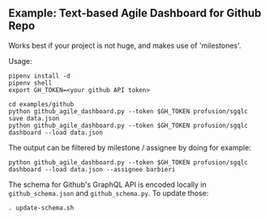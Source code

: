 Example: Text-based Agile Dashboard for Github Repo
---------------------


Works best if your project is not huge, and makes use of 'milestones'.

Usage:

```
pipenv install -d
pipenv shell
export GH_TOKEN=<your github API token>

cd examples/github
python github_agile_dashboard.py --token $GH_TOKEN profusion/sgqlc save data.json
python github_agile_dashboard.py --token $GH_TOKEN profusion/sgqlc dashboard --load data.json

```

The output can be filtered by milestone / assignee by doing for example:

```
python github_agile_dashboard.py --token $GH_TOKEN profusion/sgqlc dashboard --load data.json --assignee barbieri
```

The schema for Github's GraphQL API is encoded locally in `github_schema.json` and `github_schema.py`. To
update those:

```
. update-schema.sh
```
